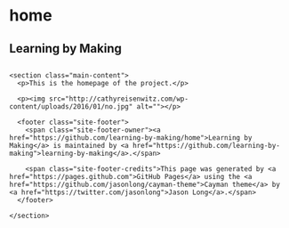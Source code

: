 # home
<!DOCTYPE html>
<html lang="en-us">
  <head>
    <meta charset="UTF-8">
    <title>Learning by Making by learning-by-making</title>
    <meta name="viewport" content="width=device-width, initial-scale=1">
    <link rel="stylesheet" type="text/css" href="stylesheets/normalize.css" media="screen">
    <link href='https://fonts.googleapis.com/css?family=Open+Sans:400,700' rel='stylesheet' type='text/css'>
    <link rel="stylesheet" type="text/css" href="stylesheets/stylesheet.css" media="screen">
    <link rel="stylesheet" type="text/css" href="stylesheets/github-light.css" media="screen">
  </head>
  <body>
    <section class="page-header">
      <h1 class="project-name">Learning by Making</h1>
      <h2 class="project-tagline"></h2>
    </section>

    <section class="main-content">
      <p>This is the homepage of the project.</p>

      <p><img src="http://cathyreisenwitz.com/wp-content/uploads/2016/01/no.jpg" alt=""></p>

      <footer class="site-footer">
        <span class="site-footer-owner"><a href="https://github.com/learning-by-making/home">Learning by Making</a> is maintained by <a href="https://github.com/learning-by-making">learning-by-making</a>.</span>

        <span class="site-footer-credits">This page was generated by <a href="https://pages.github.com">GitHub Pages</a> using the <a href="https://github.com/jasonlong/cayman-theme">Cayman theme</a> by <a href="https://twitter.com/jasonlong">Jason Long</a>.</span>
      </footer>

    </section>


  </body>
</html>
